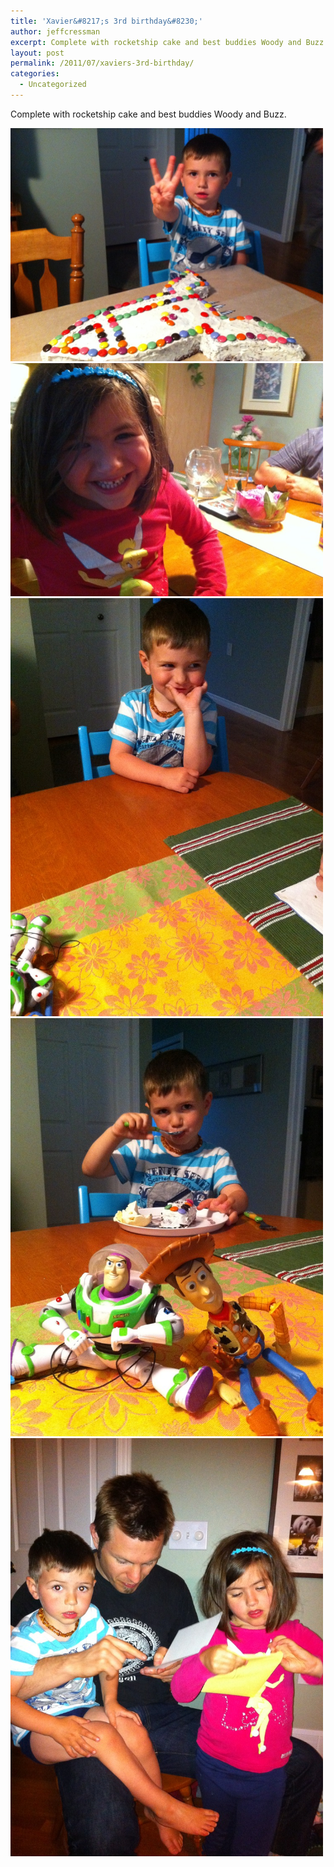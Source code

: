 ```yaml
---
title: 'Xavier&#8217;s 3rd birthday&#8230;'
author: jeffcressman
excerpt: Complete with rocketship cake and best buddies Woody and Buzz.
layout: post
permalink: /2011/07/xaviers-3rd-birthday/
categories:
  - Uncategorized
---
```

Complete with rocketship cake and best buddies Woody and Buzz. 

<div class='p_embed p_image_embed'>
  <a href="/wp-content/uploads/2011/07/photo_1-scaled-10002.jpg"><img alt="Photo_1" height="373" src="/wp-content/uploads/2011/07/photo_1-scaled-10002.jpg?w=300" width="500" /></a><a href="/wp-content/uploads/2011/07/photo_2-scaled-10001.jpg"><img alt="Photo_2" height="373" src="/wp-content/uploads/2011/07/photo_2-scaled-10001.jpg?w=300" width="500" /></a><a href="/wp-content/uploads/2011/07/photo_3-scaled-10002.jpg"><img alt="Photo_3" height="669" src="/wp-content/uploads/2011/07/photo_3-scaled-10002.jpg?w=224" width="500" /></a><a href="/wp-content/uploads/2011/07/photo_4-scaled-10001.jpg"><img alt="Photo_4" height="669" src="/wp-content/uploads/2011/07/photo_4-scaled-10001.jpg?w=224" width="500" /></a><a href="/wp-content/uploads/2011/07/photo_5-scaled-10002.jpg"><img alt="Photo_5" height="669" src="/wp-content/uploads/2011/07/photo_5-scaled-10002.jpg?w=224" width="500" /></a>
</div>